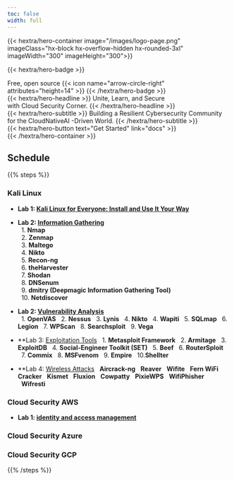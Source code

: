 ```yaml
---
toc: false
width: full
---
```


{{< hextra/hero-container image="/images/logo-page.png" 
 imageClass="hx-block hx-overflow-hidden hx-rounded-3xl"
  imageWidth="300" imageHeight="300">}}


{{< hextra/hero-badge >}}
  <div class="hx-w-2 hx-h-2 hx-rounded-full hx-bg-primary-400"></div>
  <span>Free, open source</span>
  {{< icon name="arrow-circle-right" attributes="height=14" >}}
{{< /hextra/hero-badge >}}

<div class="hx-mt-6 hx-mb-6">
{{< hextra/hero-headline >}}
  Unite, Learn, and Secure  &nbsp;<br class="sm:hx-block hx-hidden" />with Cloud Security Corner.
{{< /hextra/hero-headline >}}
</div>

<div class="hx-mb-12">
{{< hextra/hero-subtitle >}}
  Building a Resilient Cybersecurity Community &nbsp;<br class="sm:hx-block hx-hidden" /> for the CloudNativeAI -Driven World.
{{< /hextra/hero-subtitle >}}
</div>

<div class="hx-mb-6">
{{< hextra/hero-button text="Get Started" link="docs" >}}
</div>

<div class="hx-mt-6"></div>
{{< /hextra/hero-container >}}


## Schedule

{{% steps %}}

### Kali Linux 

- **Lab 1: [Kali Linux for Everyone: Install and Use It Your Way]()**

- **Lab 2: [Information Gathering]()** <br>
&nbsp;&nbsp;1. **Nmap**   
&nbsp;&nbsp;2. **Zenmap**  
&nbsp;&nbsp;3. **Maltego**  
&nbsp;&nbsp;4. **Nikto**  
&nbsp;&nbsp;5. **Recon-ng**  
&nbsp;&nbsp;6. **theHarvester**  
&nbsp;&nbsp;7. **Shodan**  
&nbsp;&nbsp;8. **DNSenum**  
&nbsp;&nbsp;9. **dmitry (Deepmagic Information Gathering Tool)**  
&nbsp;&nbsp;10. **Netdiscover**  


- **Lab 2: [Vulnerability Analysis]()** <br>
&nbsp;&nbsp;1. **OpenVAS**
&nbsp;&nbsp;2. **Nessus**
&nbsp;&nbsp;3. **Lynis**
&nbsp;&nbsp;4. **Nikto**
&nbsp;&nbsp;4. **Wapiti**
&nbsp;&nbsp;5. **SQLmap**
&nbsp;&nbsp;6. **Legion**
&nbsp;&nbsp;7. **WPScan**
&nbsp;&nbsp;8. **Searchsploit**
&nbsp;&nbsp;9. **Vega**

- **Lab 3: [Exploitation Tools]()
&nbsp;&nbsp;1. **Metasploit Framework**
&nbsp;&nbsp;2. **Armitage**
&nbsp;&nbsp;3. **ExploitDB**
&nbsp;&nbsp;4. **Social-Engineer Toolkit (SET)**
&nbsp;&nbsp;5. **Beef**
&nbsp;&nbsp;6. **RouterSploit**
&nbsp;&nbsp;7. **Commix**
&nbsp;&nbsp;8. **MSFvenom**
&nbsp;&nbsp;9. **Empire**
&nbsp;&nbsp;10.**Shellter**
  
- **Lab 4: [Wireless Attacks]()
&nbsp;&nbsp;**Aircrack-ng**
&nbsp;&nbsp;**Reaver**
&nbsp;&nbsp;**Wifite**
&nbsp;&nbsp;**Fern WiFi Cracker**
&nbsp;&nbsp;**Kismet**
&nbsp;&nbsp;**Fluxion**
&nbsp;&nbsp;**Cowpatty**
&nbsp;&nbsp;**PixieWPS**
&nbsp;&nbsp;**WifiPhisher**
&nbsp;&nbsp;**Wifresti**

### Cloud Security AWS 
- **Lab 1: [identity and access management ]()**

### Cloud Security Azure 

### Cloud Security GCP 

{{% /steps %}}




